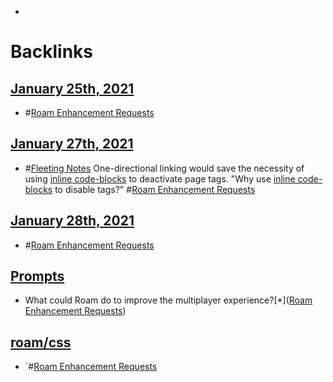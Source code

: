 - 

# Backlinks
## [January 25th, 2021](<January 25th, 2021.md>)
- #[Roam Enhancement Requests](<Roam Enhancement Requests.md>)

## [January 27th, 2021](<January 27th, 2021.md>)
- #[Fleeting Notes](<Fleeting Notes.md>) One-directional linking would save the necessity of using [inline code-blocks](<inline code-blocks.md>) to deactivate page tags. "Why use [inline code-blocks](<inline code-blocks.md>) to disable tags?" #[Roam Enhancement Requests](<Roam Enhancement Requests.md>)

## [January 28th, 2021](<January 28th, 2021.md>)
- #[Roam Enhancement Requests](<Roam Enhancement Requests.md>)

## [Prompts](<Prompts.md>)
- What could Roam do to improve the multiplayer experience?[*]([Roam Enhancement Requests](<Roam Enhancement Requests.md>))

## [roam/css](<roam/css.md>)
- `#[Roam Enhancement Requests](<Roam Enhancement Requests.md>)

